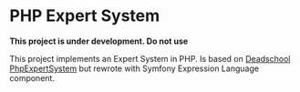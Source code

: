 # PHP Expert System

**This project is under development. Do not use**

This project implements an Expert System in PHP. 
 Is based on [Deadschool PhpExpertSystem](http://www.deadschool.com/phpexpertsystem) but
 rewrote with Symfony Expression Language component.
   
